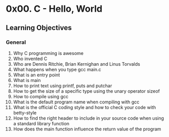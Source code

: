 # 0x00. C - Hello, World  

## Learning Objectives  

### General
1. Why C programming is awesome  
2. Who invented C  
3. Who are Dennis Ritchie, Brian Kernighan and Linus Torvalds  
4. What happens when you type gcc main.c  
5. What is an entry point  
6. What is main  
7. How to print text using printf, puts and putchar  
8. How to get the size of a specific type using the unary operator sizeof  
9. How to compile using gcc  
10. What is the default program name when compiling with gcc  
11. What is the official C coding style and how to check your code with betty-style  
12. How to find the right header to include in your source code when using a standard library function  
13. How does the main function influence the return value of the program  




